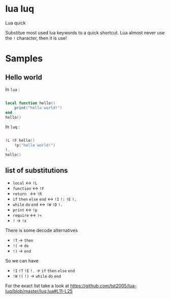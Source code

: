 # lua luq

Lua quick

Substitue most used lua keywords to a quick shortcut.
Lua almost never use the `!` character, then it is use!

# Samples

## Hello world

In `lua` :
```lua

local function hello()
	print("hello world!")
end
hello()
```

In `luq` :
```lua

!L !F hello()
	!p("hello world!")
!.
hello()
```

## list of substitutions

* `local` <-> `!L`
* `function` <-> `!F`
* `return ` <-> `!R`
* `if` `then` `else` `end` <-> `!I` `!:` `!E` `!.`
* `while` `do` `end` <-> `!W` `!D` `!.`
* `print` <-> `!p`
* `require` <-> `!<`
* `!` -> `!x`

There is some decode alternatives
* `!T` -> `then`
* `!(` -> `do`
* `!)` -> `end`

So we can have
* `!I` `!T` `!E` `!.` -> `if` `then` `else` `end`
* `!W` `!(` `!)` -> `while` `do` `end`

For the exact list take a look at https://github.com/tst2005/lua-luq/blob/master/luq.lua#L11-L25

